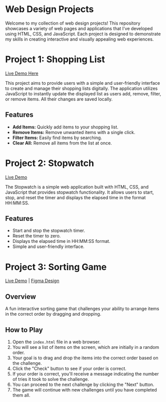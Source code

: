 # Web Design Projects

Welcome to my collection of web design projects! This repository showcases a variety of web pages and applications that I've developed using HTML, CSS, and JavaScript. Each project is designed to demonstrate my skills in creating interactive and visually appealing web experiences.

# Project 1: Shopping List

[Live Demo Here](https://fascinating-gumption-baa35a.netlify.app/)

This project aims to provide users with a simple and user-friendly interface to create and manage their shopping lists digitally. The application utilizes JavaScript to instantly update the displayed list as users add, remove, filter, or remove items. All their changes are saved locally.

## Features

- **Add Items:** Quickly add items to your shopping list.
- **Remove Items:** Remove unwanted items with a single click.
- **Filter Items:** Easily find items by searching.
- **Clear All:** Remove all items from the list at once.

# Project 2: Stopwatch

[Live Demo](https://darlegui-stopwatch.netlify.app/)

The Stopwatch is a simple web application built with HTML, CSS, and JavaScript that provides stopwatch functionality. It allows users to start, stop, and reset the timer and displays the elapsed time in the format HH:MM:SS.

## Features

- Start and stop the stopwatch timer.
- Reset the timer to zero.
- Displays the elapsed time in HH:MM:SS format.
- Simple and user-friendly interface.

# Project 3: Sorting Game

[Live Demo](https://darlegui-sortable-list-game.netlify.app/) | [Figma Design](https://www.figma.com/file/H7V0UlRBqWKc5mrjMNpi9Z/Drag-%26-Drop-Sort-Project?type=design&node-id=0%3A1&mode=design&t=95RYS6UInCyEk6AP-1)

## Overview

A fun interactive sorting game that challenges your ability to arrange items in the correct order by dragging and dropping.

## How to Play

1. Open the `index.html` file in a web browser.
2. You will see a list of items on the screen, which are initially in a random order.
3. Your goal is to drag and drop the items into the correct order based on the challenge.
4. Click the "Check" button to see if your order is correct.
5. If your order is correct, you'll receive a message indicating the number of tries it took to solve the challenge.
6. You can proceed to the next challenge by clicking the "Next" button.
7. The game will continue with new challenges until you have completed them all.

